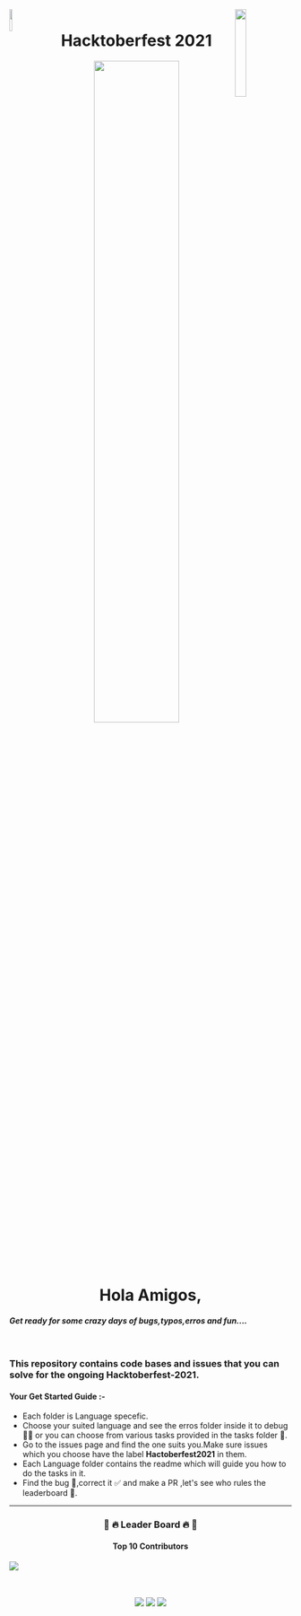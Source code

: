 <img src='https://github.githubassets.com/images/modules/logos_page/GitHub-Mark.png' width='10%' align='left'>
<img src='https://lh3.googleusercontent.com/proxy/LEP3USenOt_Ce4-SvsgfSTpY8S5TqEnSYPHyJodoXA1EVS8rbCwsp8KGzr8X6IjFwkVqGKdfHdN6LZtrTHoeQeCLGpaIl7SvNjBSu1LzgrheNLjmHwWWnmqM' width='20%' align='right'>
<h1 align="center"> Hacktoberfest 2021 </h1>
<p align='center'><img src='https://hacktoberfest.digitalocean.com/_nuxt/img/logo-hacktoberfest-full.f42e3b1.svg' width='55%'>

<p align='center'><h1 align='center'>Hola Amigos,<h4 style='font-style:italic'>
Get ready for some crazy days of bugs,typos,erros and fun.... </h4> </h1></p>
 <br>

### This repository contains code bases and issues that you can solve for the ongoing Hacktoberfest-2021.

#### Your Get Started Guide :-

<ul>
<li>Each folder is Language specefic. </li>
<li>Choose your suited language and see the erros folder inside it to debug 👩‍💻 or you can choose from various tasks provided in the tasks folder 🎯.</li>
<li>Go to the issues page and find the one suits you.Make sure issues which you choose have the label
<strong>Hactoberfest2021</strong> in them.</li>
<li>Each Language folder contains the readme which will guide you how to do the tasks in it.</li>
<li>Find the bug 🐞,correct it ✅ and make a PR ,let's see who rules the leaderboard 🥇.</li>
</ul>
<hr>

<div>
<h3 align="center">🥇 🔥 Leader Board 🔥 🥇</h3>

<h4 align='center'>Top 10 Contributors </h4>

<a align='center' href="https://github.com/BVP-ISTE/Hacktoberfest2020/graphs/contributors">
  <img align='center' src="https://contrib.rocks/image?repo=BVP-ISTE/HacktoberFest2021" />
</a>

<br>
<br>
<br>

<p align="center">
    <a href="https://github.com/BVP-ISTE/HacktoberFest2021/graphs/contributors" alt="Contributors">
        <img src="https://img.shields.io/github/contributors/BVP-ISTE/HacktoberFest2021" /></a>
   
 <a href="https://github.com/BVP-ISTE/HacktoberFest2021/pulse" alt="Activity">
        <img src="https://img.shields.io/github/commit-activity/m/BVP-ISTE/HacktoberFest2021" /></a>
<a href="https://github.com/BVP-ISTE/HacktoberFest2021/issues?q=is%3Aissue+is%3Aopen+label%3A%22good+first+issue%22">

<img src="https://img.shields.io/github/issues/BVP-ISTE/HacktoberFest2021/good%20first%20issue">

</a>

</p>

